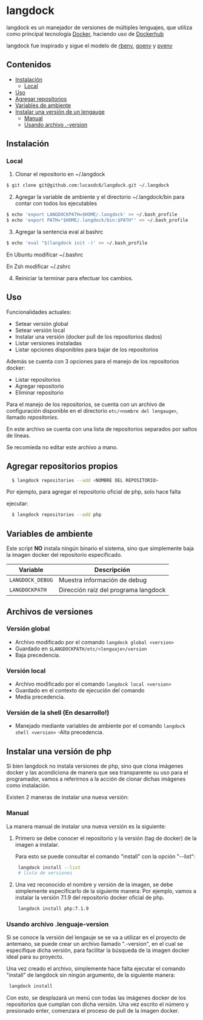 # langdock

langdock es un manejador de versiones de múltiples lenguajes, que utiliza como principal
tecnología [Docker](https://github.com/docker), haciendo uso de
[Dockerhub](https://hub.docker.com)

langdock fue inspirado y sigue el modelo de [rbenv](https://github.com/rbenv/rbenv),
[goenv](https://github.com/syndbg/goenv) y [pyenv](https://github.com/pyenv/pyenv)

## Contenidos

* [Instalación](#instalación)
  * [Local](#local)
* [Uso](#uso)
* [Agregar repositorios](#agregar-repositorios-propios)
* [Variables de ambiente](#variables-de-ambiente)
* [Instalar una versión de un lengauge](#instalar-una-versión-de-lang)
  * [Manual](#manual)
  * [Usando archivo .<language>-version](#usando-archivo-.language-version)

## Instalación

### Local

1. Clonar el repositorio en ~/.langdock
```bash
$ git clone git@github.com:lucasdc6/langdock.git ~/.langdock
```

2. Agregar la variable de ambiente y el  directorio ~/.langdock/bin 
para contar con todos los ejecutables
```bash
$ echo 'export LANGDOCKPATH=$HOME/.langdock' >> ~/.bash_profile
$ echo 'export PATH="$HOME/.langdock/bin:$PATH"' >> ~/.bash_profile
```

3. Agregar la sentencia eval al bashrc
```bash
$ echo 'eval "$(langdock init -)' >> ~/.bash_profile
```
En Ubuntu modificar ~/.bashrc

En Zsh modificar ~/.zshrc

4. Reiniciar la terminar para efectuar los cambios.


## Uso

Funcionalidades actuales:
  * Setear versión global
  * Setear versión local
  * Instalar una versión (docker pull de los repositorios dados)
  * Listar versiones instaladas
  * Listar opciones disponibles para bajar de los repositorios

Además se cuenta con 3 opciones para el manejo de los repositorios docker:
  * Listar repositorios
  * Agregar repositorio
  * Eliminar repositorio

Para el manejo de los repositorios, se cuenta con un archivo de configuración
disponible en el directorio `etc/<nombre del lengauge>`, llamado _repositories._

En este archivo se cuenta con una lista de repositorios separados por saltos
de líneas.

Se recomieda no editar este archivo a mano.

## Agregar repositorios propios

```bash
  $ langdock repositories --add <NOMBRE DEL REPOSITORIO>
```

Por ejemplo, para agregar el repositorio oficial de php, solo hace falta

ejecutar:

```bash
  $ langdock repositories --add php
```

## Variables de ambiente

Este script **NO** instala ningún binario el sistema, sino
que simplemente baja la imagen docker del repositorio especificado.

Variable | Descripción
---------|------------
`LANGDOCK_DEBUG` | Muestra información de debug
`LANGDOCKPATH` | Dirección raíz del programa langdock

## Archivos de versiones

### Versión global

- Archivo modificado por el comando `langdock global <version>`
- Guardado en `$LANGDOCKPATH/etc/<lenguaje>/version`
- Baja precedencia.

### Versión local

- Archivo modificado por el comando `langdock local <version>`
- Guardado en el contexto de ejecución del comando
- Media precedencia.

### Versión de la shell (En desarrollo!)

- Manejado mediante variables de ambiente por el comando `langdock shell <version>`
-Alta precedencia.

## Instalar una versión de php

Si bien langdock no instala versiones de php, sino que clona imágenes docker y
las acondiciona de manera que sea transparente su uso para el programador, vamos
a referirnos a la acción de clonar dichas imágenes como instalación.

Existen 2 maneras de instalar una nueva versión:

### Manual

La manera manual de instalar una nueva versión es la siguiente:

1. Primero se debe conocer el repositorio y la versión (tag de docker) de la
   imagen a instalar.

   Para esto se puede consultar el comando "install" con la opción "--list":

   ```bash
    langdock install --list
    # lista de versiones
    ```
2. Una vez reconocido el nombre y versión de la imagen, se debe simplemente
   especificarlo de la siguiente manera:
   Por ejemplo, vamos a instalar la versión 7.1.9 del repositorio docker oficial
   de php.

   ```bash
    langdock install php:7.1.9
   ```

### Usando archivo .lenguaje-version

Si se conoce la versión del lengauje se se va a utilizar en el proyecto de antemano,
se puede crear un archivo llamado ".<lenguaje>-version", en el cual se especifique
dicha versión, para facilitar la búsqueda de la imagen docker ideal para su
proyecto.

Una vez creado el archivo, simplemente hace falta ejecutar el comando "install"
de langdock sin ningún argumento, de la siguiente manera:

   ```bash
    langdock install
   ```

Con esto, se desplazará un menú con todas las imágenes docker de los
repositorios que cumplan con dicha versión.
Una vez escrito el número y presionado enter, comenzara el proceso de pull de la
imagen docker.
